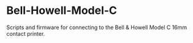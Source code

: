 # Bell-Howell-Model-C
Scripts and firmware for connecting to the Bell &amp; Howell Model C 16mm contact printer.
